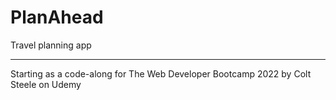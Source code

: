 # PlanAhead

Travel planning app

***

Starting as a code-along for The Web Developer Bootcamp 2022 by Colt Steele on Udemy
